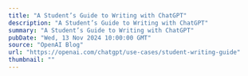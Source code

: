 ```yaml
---
title: "A Student’s Guide to Writing with ChatGPT"
description: "A Student’s Guide to Writing with ChatGPT"
summary: "A Student’s Guide to Writing with ChatGPT"
pubDate: "Wed, 13 Nov 2024 10:00:00 GMT"
source: "OpenAI Blog"
url: "https://openai.com/chatgpt/use-cases/student-writing-guide"
thumbnail: ""
---
```


